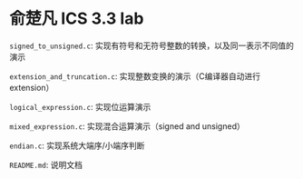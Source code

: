 # 俞楚凡 ICS 3.3 lab

`signed_to_unsigned.c`: 实现有符号和无符号整数的转换，以及同一表示不同值的演示

`extension_and_truncation.c`: 实现整数变换的演示（C编译器自动进行extension）

`logical_expression.c`: 实现位运算演示

`mixed_expression.c`: 实现混合运算演示（signed and unsigned）

`endian.c`: 实现系统大端序/小端序判断

`README.md`: 说明文档
